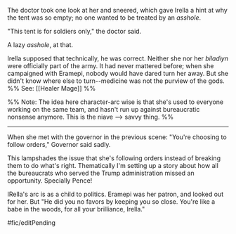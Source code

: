 The doctor took one look at her and sneered, which gave Irella a hint at why the tent was so empty; no one wanted to be treated by an $asshole$.  

"This tent is for soldiers only," the doctor said. 

A lazy $asshole$, at that. 

Irella supposed that technically, he was correct. Neither she nor her _biladiyn_ were officially part of the army. It had never mattered before; when she campaigned with Eramepi, nobody would have dared turn her away. But she didn't know where else to turn--medicine was not the purview of the gods. %% See: [[Healer Mage]] %%

%% Note: 
The idea here character-arc wise is that she's used to everyone working on the same team, and hasn't run up against bureaucratic nonsense anymore. This is the niave --> savvy thing. %%

* * * 

When she met with the governor in the previous scene: "You're choosing to follow orders," Governor said sadly. 

This lampshades the issue that she's following orders instead of breaking them to do what's right. Thematically I'm setting up a story about how all the bureaucrats who served the Trump administration missed an opportunity. Specially Pence! 

IRella's arc is as a child to politics. Eramepi was her patron, and looked out for her. But "He did you no favors by keeping you so close. You're like a babe in the woods, for all your brilliance, Irella."



#fic/editPending 